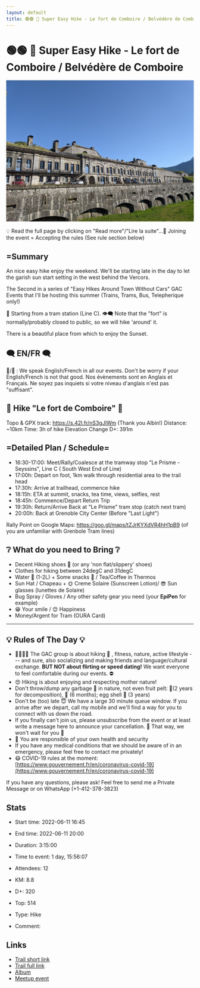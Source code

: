 ```yaml
---
layout: default
title: 🟢🟢 🥾 Super Easy Hike - Le fort de Comboire / Belvédère de Comboire
---
```


# 🟢🟢 🥾 Super Easy Hike - Le fort de Comboire / Belvédère de Comboire

![2022-06-11-comboire](/Stats/img/orig/2022-06-11-comboire.jpg)

💡 Read the full page by clicking on "Read more"/"Lire la suite"...💜
Joining the event = Accepting the rules (See rule section below)

## =Summary

An nice easy hike enjoy the weekend. We'll be starting late in the day to let the garish sun start setting in the west behind the Vercors.

The Second in a series of "Easy Hikes Around Town Without Cars" GAC Events that I'll be hosting this summer (Trains, Trams, Bus, Telepherique only!)

🚋 Starting from a tram station (Line C).
👁️‍🗨️ Note that the "fort" is normally/probably closed to public, so we will hike 'around' it.

There is a beautiful place from which to enjoy the Sunset.

## 🗨️ EN/FR 🗨️
🦅/🐓 : We speak English/French in all our events. Don't be worry if your English/French is not that good. Nos évènements sont en Anglais et Français. Ne soyez pas inquiets si votre niveau d'anglais n'est pas "suffisant".

## 🥾 Hike "Le fort de Comboire" 🥾

Topo & GPX track: https://s.42l.fr/nS3gJIWm (Thank you Albin!)
Distance: \~10km
Time: 3h of hike
Elevation Change D+: 391m

## =Detailed Plan / Schedule=

* 16:30-17:00: Meet/Rally/Coalesce at the tramway stop "Le Prisme - Seyssins", Line C ( South West End of Line)
* 17:00h: Depart on foot, 1km walk through residential area to the trail head
* 17:30h: Arrive at trailhead, commence hike
* 18:15h: ETA at summit, snacks, tea time, views, selfies, rest
* 18:45h: Commence/Depart Return Trip
* 19:30h: Return/Arrive Back at "Le Prisme" tram stop (catch next tram)
* 20:00h: Back at Grenoble City Center (Before "Last Light")

Rally Point on Google Maps: https://goo.gl/maps/tZJrKYXdVR4hH1pB9 (of you are unfamiliar with Grenbole Tram lines)

## ❔ What do you need to Bring ❔

* Decent Hiking shoes 🥾 (or any 'non flat/slippery' shoes)
* Clothes for hiking between 24degC and 31degC
* Water 🧃 (1-2L) + Some snacks 🍫 / Tea/Coffee in Thermos
* Sun Hat / Chapeau + 🌞 Creme Solaire (Sunscreen Lotion)/ 😎 Sun glasses (lunettes de Solaire)
* Bug Spray / Gloves / Any other safety gear you need (your **EpiPen** for example)
* 😁 Your smile / 😊 Happiness
* Money/Argent for Tram (OURA Card)

***

## 💡 Rules of The Day 💡

* 🚶‍♀️🚶‍♂️ The GAC group is about hiking 🥾 , fitness, nature, active lifestyle --- and sure, also socializing and making friends and language/cultural exchange. **BUT NOT about flirting or speed dating!** We want everyone to feel comfortable during our events. ⛔
* 😍 Hiking is about enjoying and respecting mother nature!
* Don't throw/dump any garbage 🚮 in nature, not even fruit pelt: 🍌(2 years for decomposition), 🍊 (6 months); egg shell 🥚 (3 years)
* Don't be (too) late 😇 We have a large 30 minute queue window. If you arrive after we depart, call my mobile and we'll find a way for you to connect with us down the road.
* If you finally can't join us, please unsubscribe from the event or at least write a message here to announce your cancellation. 💜 That way, we won't wait for you 💜
* 💟 You are responsible of your own health and security
* If you have any medical conditions that we should be aware of in an emergency, please feel free to contact me privately!
* 😷 COVID-19 rules at the moment: [https://www.gouvernement.fr/en/coronavirus-covid-19](https://www.gouvernement.fr/en/coronavirus-covid-19)

If you have any questions, please ask! Feel free to send me a Private Message or on WhatsApp (+1-412-378-3823)

## Stats

- Start time: 2022-06-11 16:45
- End time: 2022-06-11 20:00
- Duration: 3:15:00
- Time to event: 1 day, 15:56:07
- Attendees: 12

- KM: 8.8
- D+: 320
- Top: 514
- Type: Hike
- Comment: 

## Links

- [Trail short link](https://s.42l.fr/3wOup_c4)
- [Trail full link]()
- [Album](https://binnette.github.io/GacImg2022/2022-06-11-🟢🟢-🥾-Super-Easy-Hike-Le-fort-de-Comboire-Belvedere-de-Comboire.html)
- [Meetup event](https://www.meetup.com/grenoble-adventure-club-english-french/events/286475747/)
